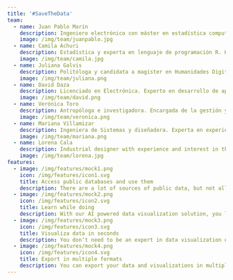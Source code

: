 ```yaml
---
title: '#SaveTheData'
team:
  - name: Juan Pablo Marín
    description: Ingeniero electrónico con máster en estadística computacional. Experto en ciencia de datos con aplicaciones en múltiples áreas como la economía, hidrología y periodismo.
    image: /img/team/juanpablo.jpg
  - name: Camila Achuri
    description: Estadística y experta en lenguaje de programación R. Ha desarrollado diversas aplicaciones de visualización de datos en temas de movilidad y datos abiertos.
    image: /img/team/camila.jpg
  - name: Juliana Galvis
    description: Politóloga y candidata a magíster en Humanidades Digitales. Actualmente lidera el desarrollo de la base de datos Who Is, además de apoyar investigaciones periodísticas y creación de bases de datos.
    image: /img/team/juliana.png
  - name: David Daza
    description: Licenciado en Electrónica. Experto en desarrollo de aplicaciones y sitios web con énfasis en periodismo de datos y gestión de contenidos de múltiples bases de datos.
    image: /img/team/david.png
  - name: Verónica Toro
    description: Antropóloga e investigadora. Encargada de la gestión y organización de la comunidad datera en Colombia y Latinoamérica, además de apoyar las investigaciones periodísticas y la creación de bases de datos.
    image: /img/team/veronica.png
  - name: Mariana Villamizar
    description: Ingeniera de Sistemas y diseñadora. Experta en experiencia de usuario, visualización de datos y comunicación gráfica. Feminista.
    image: /img/team/mariana.png
  - name: Lorena Cala
    description: Industrial designer with experience and interest in the conception of ideas and communication measures for marketing, branding and design thinking.
    image: /img/team/lorena.jpg
features:
  - image: /img/features/mock1.png
    icon: /img/features/icon1.svg
    title: Access public databases and use them
    description: There are a lot of sources of public data, but not all are accesible or have the right formats to use them. With our apps, find clean and tidy information from various sources, handpicked by experts from the Open Data community.
  - image: /img/features/mock2.png
    icon: /img/features/icon2.svg
    title: Learn while doing
    description: With our AI powered data visualization solution, you learn while visualizing and analysing information. Our recommendation engine provides useful tips while guiding you through the process of extracting the most out of your data.
  - image: /img/features/mock3.png
    icon: /img/features/icon3.svg
    title: Visualiza data in seconds
    description: You don’t need to be an expert in data visualization or analytics to get the answers you need. With a few clicks our tool allows you to easily communicate evidence-based facts in a matter of seconds.
  - image: /img/features/mock4.png
    icon: /img/features/icon4.svg
    title: Export in multiple formats
    description: You can export your data and visualizations in multiple formats, such as PDF, HTML, SVG, PNG or JPEG. You can use the exports to further tweak your visuals for offline use, for print or web deployment.
---
```

